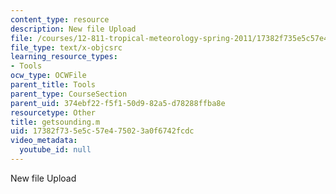 ```yaml
---
content_type: resource
description: New file Upload
file: /courses/12-811-tropical-meteorology-spring-2011/17382f735e5c57e475023a0f6742fcdc_getsounding.m
file_type: text/x-objcsrc
learning_resource_types:
- Tools
ocw_type: OCWFile
parent_title: Tools
parent_type: CourseSection
parent_uid: 374ebf22-f5f1-50d9-82a5-d78288ffba8e
resourcetype: Other
title: getsounding.m
uid: 17382f73-5e5c-57e4-7502-3a0f6742fcdc
video_metadata:
  youtube_id: null
---
```

New file Upload